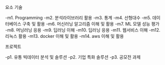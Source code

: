 요소 기술

-m1. Programming
-m2. 분석라이브러리 활용
-m3. 통계
-m4. 선형대수
-m5. 데이터베이스 구축 및 활용
-m6. 머신러닝 알고리즘 이해 및 활용
-m7. ML 모델 성능 평가
-m8. 머닝러닝 응용
-m9. 딥러닝 이해
-m10. 딥러닝 응용
-m11. 웹서비스 이해
-m12. 리눅스 활용
-m13. docker 이해 및 활용
-m14. aws 이해 및 활용

프로젝트

-p1. 유통 빅데이터 분석 및 솔루션
-p2. 기업 특화 솔루션
-p3. 공모전 과제
